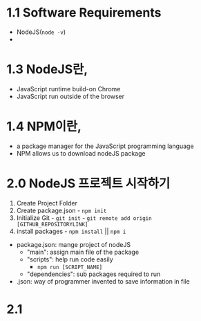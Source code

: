 # 1.1 Software Requirements
  - NodeJS(`node -v`)
  - 
  
# 1.3 NodeJS란,
  - JavaScript runtime build-on Chrome
  - JavaScript run outside of the browser

# 1.4 NPM이란,
  - a package manager for the JavaScript programming language
  - NPM allows us to download nodeJS package
  
# 2.0 NodeJS 프로젝트 시작하기
  1. Create Project Folder
  2. Create package.json
    - `npm init`
  3. Initialize Git
  	- `git init`
	- `git remote add origin [GITHUB_REPOSITORYLINK]`
  4. install packages
    - `npm install` || `npm i`
  
  * package.json: mange project of nodeJS
    - "main": assign main file of the package
	- "scripts": help run code easily
	  - `npm run [SCRIPT_NAME]`
	- "dependencies": sub packages required to run
  * .json: way of programmer invented to save information in file
  
 # 2.1 